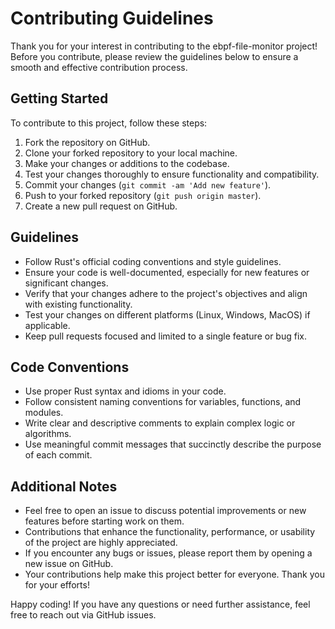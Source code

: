 # Contributing Guidelines

Thank you for your interest in contributing to the ebpf-file-monitor project! Before you contribute, please review the guidelines below to ensure a smooth and effective contribution process.

## Getting Started

To contribute to this project, follow these steps:

1. Fork the repository on GitHub.
2. Clone your forked repository to your local machine.
3. Make your changes or additions to the codebase.
4. Test your changes thoroughly to ensure functionality and compatibility.
5. Commit your changes (`git commit -am 'Add new feature'`).
6. Push to your forked repository (`git push origin master`).
7. Create a new pull request on GitHub.

## Guidelines

- Follow Rust's official coding conventions and style guidelines.
- Ensure your code is well-documented, especially for new features or significant changes.
- Verify that your changes adhere to the project's objectives and align with existing functionality.
- Test your changes on different platforms (Linux, Windows, MacOS) if applicable.
- Keep pull requests focused and limited to a single feature or bug fix.

## Code Conventions

- Use proper Rust syntax and idioms in your code.
- Follow consistent naming conventions for variables, functions, and modules.
- Write clear and descriptive comments to explain complex logic or algorithms.
- Use meaningful commit messages that succinctly describe the purpose of each commit.

## Additional Notes

- Feel free to open an issue to discuss potential improvements or new features before starting work on them.
- Contributions that enhance the functionality, performance, or usability of the project are highly appreciated.
- If you encounter any bugs or issues, please report them by opening a new issue on GitHub.
- Your contributions help make this project better for everyone. Thank you for your efforts!

Happy coding! If you have any questions or need further assistance, feel free to reach out via GitHub issues.
